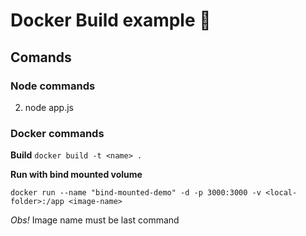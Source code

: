 # Docker Build example 🚀
## Comands
### Node commands
2. node app.js

### Docker commands 

**Build**
`docker build -t <name> .`

**Run with bind mounted volume**

```
docker run --name "bind-mounted-demo" -d -p 3000:3000 -v <local-folder>:/app <image-name>
```
_Obs!_ Image name must be last command